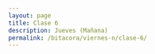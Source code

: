 ```yaml
---
layout: page
title: Clase 6
description: Jueves (Mañana)
permalink: /bitacora/viernes-n/clase-6/
---
```

